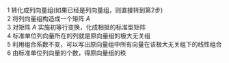 1 转化成列向量组(如果已经是列向量组，则直接转到第2步)  
2 将列向量组构造成一个矩阵 $A$   
3 对矩阵 $A$ 实施初等行变换，化成相抵的标准型矩阵  
4 标准单位列向量所在的列就是原向量组的极大无关组  
5 利用组合系数不变，可以写出原向量组中所有向量在该极大无关组下的线性组合  
6 由标准单位列向量的个数，得原向量组的秩  
